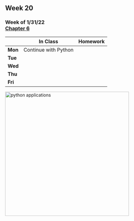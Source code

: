 ## Week 20

### Week of 1/31/22<br>[Chapter 6](/apcsp/curriculum/6)  

  |       |In Class               |Homework   |
  |-------|---------              |---------  |
  |**Mon**|Continue with Python | |
  |**Tue**| | |
  |**Wed**| | |
  |**Thu**| | |
  |**Fri**| | |

<img src="https://techvidvan.com/tutorials/wp-content/uploads/sites/2/2019/12/Applications-of-python.jpg" alt="python applications" height="400">

<meta http-equiv="refresh" content="300"/>